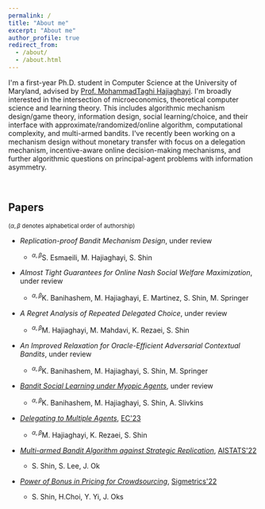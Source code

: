 ```yaml
---
permalink: /
title: "About me"
excerpt: "About me"
author_profile: true
redirect_from: 
  - /about/
  - /about.html
---
```


I'm a first-year Ph.D. student in Computer Science at the University of Maryland, advised by [Prof. MohammadTaghi Hajiaghayi](http://www.cs.umd.edu/~hajiagha/).
I'm broadly interested in the intersection of microeconomics, theoretical computer science and learning theory.
This includes algorithmic mechanism design/game theory, information design, social learning/choice, and their interface with approximate/randomized/online algorithm, computational complexity, and multi-armed bandits.
I've recently been working on a mechanism design without monetary transfer with focus on a delegation mechanism, incentive-aware online decision-making mechanisms, and further algorithmic questions on principal-agent problems with information asymmetry.


&nbsp;
&nbsp;
## Papers
<sup>($\alpha,\beta$ denotes alphabetical order of authorship)</sup>
* *Replication-proof Bandit Mechanism Design*, under review
	* <sup>$\alpha,\beta$</sup>S. Esmaeili, M. Hajiaghayi, S. Shin

* *Almost Tight Guarantees for Online Nash Social Welfare Maximization*, under review
	* <sup>$\alpha,\beta$</sup>K. Banihashem, M. Hajiaghayi, E. Martinez, S. Shin, M. Springer

* *A Regret Analysis of Repeated Delegated Choice*, under review
	* <sup>$\alpha,\beta$</sup>M. Hajiaghayi, M. Mahdavi, K. Rezaei, S. Shin
	

* *An Improved Relaxation for Oracle-Efficient Adversarial Contextual Bandits*, under review
	* <sup>$\alpha,\beta$</sup>K. Banihashem, M. Hajiaghayi, S. Shin, M. Springer

* [*Bandit Social Learning under Myopic Agents*](https://arxiv.org/pdf/2302.07425.pdf), under review
	* <sup>$\alpha,\beta$</sup>K. Banihashem, M. Hajiaghayi, S. Shin, A. Slivkins

* [*Delegating to Multiple Agents*](https://arxiv.org/pdf/2305.03203.pdf), [EC'23](https://ec23.sigecom.org/)
	* <sup>$\alpha,\beta$</sup>M. Hajiaghayi, K. Rezaei, S. Shin

* [*Multi-armed Bandit Algorithm against Strategic Replication*](https://proceedings.mlr.press/v151/shin22a/shin22a.pdf), [AISTATS'22](http://aistats.org/aistats2022/)
	* S. Shin, S. Lee, J. Ok

* [*Power of Bonus in Pricing for Crowdsourcing*](https://yung-web.github.io/home/Publication/Conference/PowerofBonus_Sigmetrics_2022.pdf), [Sigmetrics'22](https://www.sigmetrics.org/sigmetrics2022/)
	* S. Shin, H.Choi, Y. Yi, J. Oks
